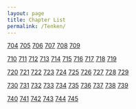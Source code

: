 ```yaml
---
layout: page
title: Chapter List
permalink: /Tenken/
---
```


<p>
<a href="0704.html">704</a>
<a href="0705.html">705</a>
<a href="0706.html">706</a>
<a href="0707.html">707</a>
<a href="0708.html">708</a>
<a href="0709.html">709</a>
</p>
<p>
<a href="0710.html">710</a>
<a href="0711.html">711</a>
<a href="0712.html">712</a>
<a href="0713.html">713</a>
<a href="0714.html">714</a>
<a href="0715.html">715</a>
<a href="0716.html">716</a>
<a href="0717.html">717</a>
<a href="0718.html">718</a>
<a href="0719.html">719</a>
</p>
<p>
<a href="0720.html">720</a>
<a href="0721.html">721</a>
<a href="0722.html">722</a>
<a href="0723.html">723</a>
<a href="0724.html">724</a>
<a href="0725.html">725</a>
<a href="0726.html">726</a>
<a href="0727.html">727</a>
<a href="0728.html">728</a>
<a href="0729.html">729</a>
</p>
<p>
<a href="0730.html">730</a>
<a href="0731.html">731</a>
<a href="0732.html">732</a>
<a href="0733.html">733</a>
<a href="0734.html">734</a>
<a href="0735.html">735</a>
<a href="0736.html">736</a>
<a href="0737.html">737</a>
<a href="0738.html">738</a>
<a href="0739.html">739</a>
</p>
<p>
<a href="0740.html">740</a>
<a href="0741.html">741</a>
<a href="0742.html">742</a>
<a href="0743.html">743</a>
<a href="0744.html">744</a>
<a href="0745.html">745</a>
</p>
